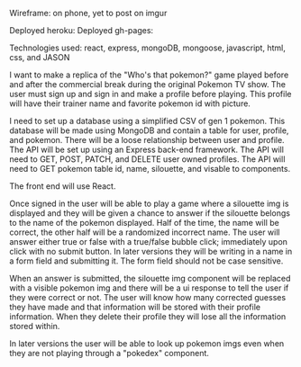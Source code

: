 Wireframe: on phone, yet to post on imgur

Deployed heroku:
Deployed gh-pages:

Technologies used: react, express, mongoDB, mongoose, javascript, html, css, and JASON

I want to make a replica of the "Who's that pokemon?" game played before and after the commercial break during the original Pokemon TV show. The user must sign up and sign in and make a profile before playing. This profile will have their trainer name and favorite pokemon id with picture.

I need to set up a database using a simplified CSV of gen 1 pokemon. This database will be made using MongoDB and contain a table for user, profile, and pokemon. There will be a loose relationship between user and profile. The API will be set up using an Express back-end framework. The API will need to GET, POST, PATCH, and DELETE user owned profiles. The API will need to GET pokemon table id, name, silouette, and visable to components.

The front end will use React.

Once signed in the user will be able to play a game where a silouette img is displayed and they will be given a chance to answer if the silouette belongs to the name of the pokemon displayed. Half of the time, the name will be correct, the other half will be a randomized incorrect name. The user will answer either true or false with a true/false bubble click; immediately upon click with no submit button. In later versions they will be writing in a name in a form field and submitting it. The form field should not be case sensitive.

When an answer is submitted, the silouette img component will be replaced with a visible pokemon img and there will be a ui response to tell the user if they were correct or not. The user will know how many corrected guesses they have made and that information will be stored with their profile information. When they delete their profile they will lose all the information stored within.

In later versions the user will be able to look up pokemon imgs even when they are not playing through a "pokedex" component.

